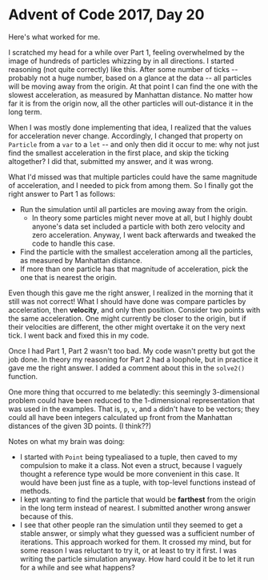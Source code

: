 # Advent of Code 2017, Day 20

Here's what worked for me.

I scratched my head for a while over Part 1, feeling overwhelmed by the image of hundreds of particles whizzing by in all directions.  I started reasoning (not quite correctly) like this.  After some number of ticks -- probably not a huge number, based on a glance at the data -- all particles will be moving away from the origin.  At that point I can find the one with the slowest acceleration, as measured by Manhattan distance.  No matter how far it is from the origin now, all the other particles will out-distance it in the long term.

When I was mostly done implementing that idea, I realized that the values for acceleration never change.  Accordingly, I changed that property on `Particle` from a `var` to a `let` -- and only then did it occur to me: why not just find the smallest acceleration in the first place, and skip the ticking altogether?  I did that, submitted my answer, and it was wrong.

What I'd missed was that multiple particles could have the same magnitude of acceleration, and I needed to pick from among them.  So I finally got the right answer to Part 1 as follows:

- Run the simulation until all particles are moving away from the origin.
	- In theory some particles might never move at all, but I highly doubt anyone's data set included a particle with both zero velocity and zero acceleration.  Anyway, I went back afterwards and tweaked the code to handle this case.
- Find the particle with the smallest acceleration among all the particles, as measured by Manhattan distance.
- If more than one particle has that magnitude of acceleration, pick the one that is nearest the origin.

Even though this gave me the right answer, I realized in the morning that it still was not correct!  What I should have done was compare particles by acceleration, then **velocity**, and only then position.  Consider two points with the same acceleration.  One might currently be closer to the origin, but if their velocities are different, the other might overtake it on the very next tick.  I went back and fixed this in my code.

Once I had Part 1, Part 2 wasn't too bad.  My code wasn't pretty but got the job done.  In theory my reasoning for Part 2 had a loophole, but in practice it gave me the right answer.  I added a comment about this in the `solve2()` function.

One more thing that occurred to me belatedly: this seemingly 3-dimensional problem could have been reduced to the 1-dimensional representation that was used in the examples.  That is, `p`, `v`, and `a` didn't have to be vectors; they could all have been integers calculated up front from the Manhattan distances of the given 3D points.  (I think??)

Notes on what my brain was doing:

- I started with `Point` being typealiased to a tuple, then caved to my compulsion to make it a class.  Not even a struct, because I vaguely thought a reference type would be more convenient in this case.  It would have been just fine as a tuple, with top-level functions instead of methods.
- I kept wanting to find the particle that would be **farthest** from the origin in the long term instead of nearest.  I submitted another wrong answer because of this.
- I see that other people ran the simulation until they seemed to get a stable answer, or simply what they guessed was a sufficient number of iterations.  This approach worked for them.  It crossed my mind, but for some reason I was reluctant to try it, or at least to try it first.  I was writing the particle simulation anyway.  How hard could it be to let it run for a while and see what happens?

